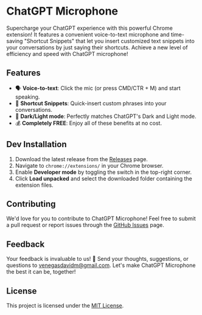 # ChatGPT Microphone

Supercharge your ChatGPT experience with this powerful Chrome extension! It features a convenient voice-to-text microphone and time-saving "Shortcut Snippets" that let you insert customized text snippets into your conversations by just saying their shortcuts. Achieve a new level of efficiency and speed with ChatGPT microphone!

## Features

- 🗣️ **Voice-to-text**: Click the mic (or press CMD/CTR + M) and start speaking.
- 📝 **Shortcut Snippets**: Quick-insert custom phrases into your conversations.
- 🎨 **Dark/Light mode**: Perfectly matches ChatGPT's Dark and Light mode.
- 💰 **Completely FREE**: Enjoy all of these benefits at no cost.

## Dev Installation

1. Download the latest release from the [Releases](https://github.com/davidmvenegas/chatgpt-microphone/releases) page.
2. Navigate to `chrome://extensions/` in your Chrome browser.
3. Enable **Developer mode** by toggling the switch in the top-right corner.
4. Click **Load unpacked** and select the downloaded folder containing the extension files.

## Contributing

We'd love for you to contribute to ChatGPT Microphone! Feel free to submit a pull request or report issues through the [GitHub Issues](https://github.com/davidmvenegas/chatgpt-microphone/issues) page.

## Feedback

Your feedback is invaluable to us! 💌 Send your thoughts, suggestions, or questions to venegasdavidm@gmail.com.
Let's make ChatGPT Microphone the best it can be, together!

## License

This project is licensed under the [MIT License](LICENSE).
